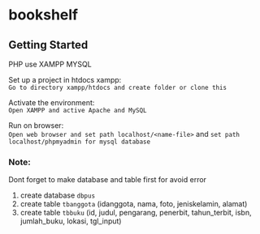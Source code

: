 # bookshelf

## Getting Started
PHP use XAMPP MYSQL

Set up a project in htdocs xampp:  
`Go to directory xampp/htdocs and create folder or clone this`

Activate the environment:  
`Open XAMPP and active Apache and MySQL`

Run on browser:  
`Open web browser and set path localhost/<name-file>` and
`set path localhost/phpmyadmin for mysql database`

### Note: 
Dont forget to make database and table first for avoid error
1. create database `dbpus`
2. create table `tbanggota` (idanggota, nama, foto, jeniskelamin, alamat)
3. create table `tbbuku` (id, judul, pengarang, penerbit, tahun_terbit, isbn, jumlah_buku, lokasi, tgl_input)